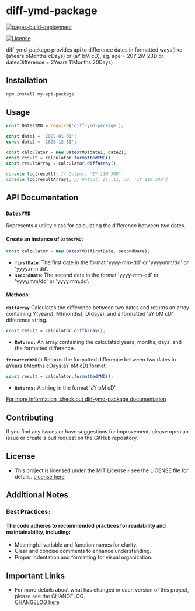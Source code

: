 # diff-ymd-package

[![pages-build-deployment](https://github.com/farhan7reza7/diff-ymd-package/actions/workflows/pages/pages-build-deployment/badge.svg)](https://github.com/farhan7reza7/diff-ymd-package/actions/workflows/pages/pages-build-deployment)

[![License](https://img.shields.io/github/license/farhan7reza7/diff-ymd-package)](https://opensource.org/licenses/MIT)

diff-ymd-package provides api to difference dates in formatted ways(like (aYears bMonths cDays) or (aY bM cD), eg. age = 20Y 2M 23D or datesDifference = 2Years 11Months 20Days)

## Installation

```bash
npm install my-api-package

```

## Usage

```javascript
const DatesYMD = require('diff-ymd-package');

const date1 = '2022-01-01';
const date2 = '2023-12-31';

const calculator = new DatesYMD(date1, date2);
const result = calculator.formattedYMD();
const resultArray = calculator.diffArray();

console.log(result); // Output: "1Y 11M 30D"
console.log(resultArray); // Output: [1, 11, 30, '1Y 11M 30D']

```
## API Documentation  

### `DatesYMD`
Represents a utility class for calculating the difference between two dates.

#### Create an instance of `DatesYMD`:
```javascript
const calculator = new DatesYMD(firstDate, secondDate);

```
- **`firstDate`**: The first date in the format 'yyyy-mm-dd' or 'yyyy/mm/dd' or 'yyyy.mm.dd'.
- **`secondDate`**: The second date in the format 'yyyy-mm-dd' or 'yyyy/mm/dd' or 'yyyy.mm.dd'.


#### Methods:

**`diffArray`**
Calculates the difference between two dates and returns an array containing Y(years), M(months), D(days), and a formatted 'aY bM cD' difference string.

```javascript
const result = calculator.diffArray();

```
- **`Returns:`**
An array containing the calculated years, months, days, and the formatted difference.


**`formattedYMD()`**
Returns the formatted difference between two dates in aYears bMonths cDays(aY bM cD) format.

```javascript
const result = calculator.formattedYMD();

```
- **`Returns:`** A string in the format 'aY bM cD'.


[For more information, check out diff-ymd-package documentation](https://farhan7reza7.github.io/diff-ymd-package/DatesYMD.html)

## Contributing
If you find any issues or have suggestions for improvement, please open an issue or create a pull request on the GitHub repository.

## License
- This project is licensed under the MIT License - see the LICENSE file for details.
[License here](https://github.com/farhan7reza7/diff-ymd-package/blob/main/LICENSE)

## Additional Notes

### Best Practices`:`

#### The code adheres to recommended practices for readability and maintainability, including:

- Meaningful variable and function names for clarity.
- Clear and concise comments to enhance understanding.
- Proper indentation and formatting for visual organization.

## Important Links

- For more details about what has changed in each version of this project, please see the CHANGELOG.  
[CHANGELOG here](https://github.com/farhan7reza7/diff-ymd-package/blob/main/CHANGELOG.md)

